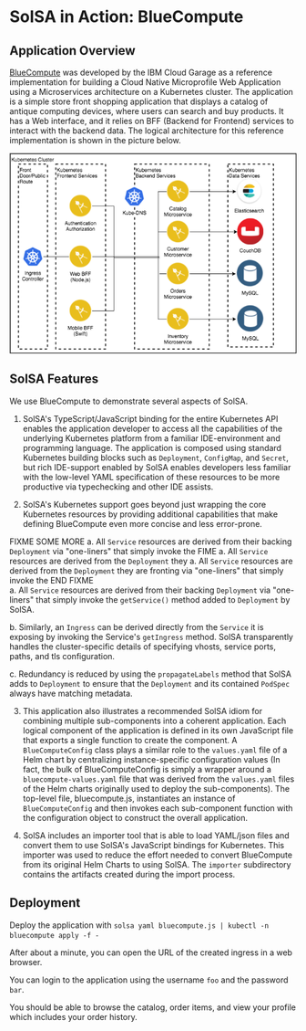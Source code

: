 <!--
#
# Copyright 2019 IBM Corporation
#
# Licensed under the Apache License, Version 2.0 (the "License");
# you may not use this file except in compliance with the License.
# You may obtain a copy of the License at
#
#     http://www.apache.org/licenses/LICENSE-2.0
#
# Unless required by applicable law or agreed to in writing, software
# distributed under the License is distributed on an "AS IS" BASIS,
# WITHOUT WARRANTIES OR CONDITIONS OF ANY KIND, either express or implied.
# See the License for the specific language governing permissions and
# limitations under the License.
-->

# SolSA in Action: BlueCompute

## Application Overview

[BlueCompute](https://github.com/ibm-cloud-architecture/refarch-cloudnative-kubernetes)
was developed by the IBM Cloud Garage as a reference implementation
for building a Cloud Native Microprofile Web Application using a
Microservices architecture on a Kubernetes cluster. The application is
a simple store front shopping application that displays a catalog of
antique computing devices, where users can search and buy products.
It has a Web interface, and it relies on BFF (Backend for Frontend)
services to interact with the backend data. The logical architecture
for this reference implementation is shown in the picture below.

<p align="center">
    <img src="images/bluecompute_ce.png">
</p>

## SolSA Features

We use BlueCompute to demonstrate several aspects of SolSA.

1. SolSA's TypeScript/JavaScript binding for the entire Kubernetes API
enables the application developer to access all the capabilities of
the underlying Kubernetes platform from a familiar IDE-environment and
programming language. The application is composed using standard
Kubernetes building blocks such as `Deployment`, `ConfigMap`, and
`Secret`, but rich IDE-support enabled by SolSA enables
developers less familiar with the low-level YAML specification of
these resources to be more productive via typechecking and other IDE assists.

2. SolSA's Kubernetes support goes beyond just wrapping the core
Kubernetes resources by providing additional capabilities that make
defining BlueCompute even more concise and less error-prone.

FIXME SOME MORE
   a. All `Service` resources are derived from their backing `Deployment`
      via "one-liners" that simply invoke the
FIME
a. All `Service` resources are derived from the `Deployment` they
   a. All `Service` resources are derived from the `Deployment` they
      are fronting via "one-liners" that simply invoke the
END FIXME      
   a. All `Service` resources are derived from their backing `Deployment`
      via "one-liners" that simply invoke the
      `getService()` method added to `Deployment` by SolSA.

   b. Similarly, an `Ingress` can be derived directly from the `Service`
      it is exposing by invoking the Service's `getIngress`
      method. SolSA transparently handles the cluster-specific details
      of specifying vhosts, service ports, paths, and tls
      configuration.

   c. Redundancy is reduced by using the `propagateLabels` method that
      SolSA adds to `Deployment` to ensure that the `Deployment` and
      its contained `PodSpec` always have matching metadata.

3. This application also illustrates a recommended SolSA idiom for
   combining multiple sub-components into a coherent application.
   Each logical component of the application is defined in its own
   JavaScript file that exports a single function to create the component.
   A `BlueComputeConfig` class plays a similar role to the `values.yaml`
   file of a Helm chart by centralizing instance-specific configuration
   values (In fact, the bulk of BlueComputeConfig is simply a wrapper
   around a `bluecompute-values.yaml` file that was derived from the
   `values.yaml` files of the Helm charts originally used to deploy
   the sub-components). The top-level file, bluecompute.js,
   instantiates an instance of `BlueComputeConfig` and then invokes
   each sub-component function with the configuration object to
   construct the overall application.

4. SolSA includes an importer tool that is able to load YAML/json
   files and convert them to use SolSA's JavaScript bindings for
   Kubernetes.  This importer was used to reduce the effort needed to
   convert BlueCompute from its original Helm Charts to using SolSA.
   The `importer` subdirectory contains the
   artifacts created during the import process.

## Deployment

Deploy the application with `solsa yaml bluecompute.js | kubectl -n bluecompute apply -f -`

After about a minute, you can open the URL of the created ingress
in a web browser.

You can login to the application using the username `foo` and the password `bar`.

You should be able to browse the catalog, order items, and view your
profile which includes your order history.
